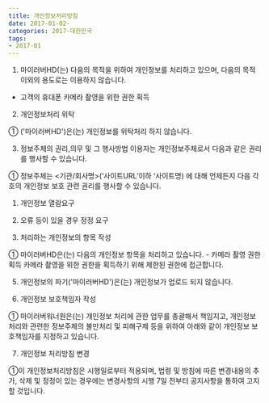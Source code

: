 ```yaml
---
title: 개인정보처리방침
date: 2017-01-02-
categories: 2017-대한민국
tags: 
- 2017-01
---
```


1. 마이러버HD(는) 다음의 목적을 위하여 개인정보를 처리하고 있으며, 다음의 목적 이외의 용도로는 이용하지 않습니다.
- 고객의 휴대폰 카메라 촬영을 위한 권한 획득



2. 개인정보처리 위탁

① ('마이러버HD')은(는) 개인정보를 위탁처리 하지 않습니다.


3. 정보주체의 권리,의무 및 그 행사방법 이용자는 개인정보주체로서 다음과 같은 권리를 행사할 수 있습니다.

① 정보주체는 <기관/회사명>(‘사이트URL’이하 ‘사이트명) 에 대해 언제든지 다음 각 호의 개인정보 보호 관련 권리를 행사할 수 있습니다.
1. 개인정보 열람요구
2. 오류 등이 있을 경우 정정 요구




4. 처리하는 개인정보의 항목 작성 

① 마이러버HD은(는) 다음의 개인정보 항목을 처리하고 있습니다.
	- 카메라 촬영 권한 획득
	카메라 촬영을 위한 권한을 획득하기 위해 제한된 권한에 접근합니다.


5. 개인정보의 파기('마이러버HD')은(는) 개인정보가 업로드 되지 않습니다.


6. 개인정보 보호책임자 작성


① 마이러버워너원은(는) 개인정보 처리에 관한 업무를 총괄해서 책임지고, 개인정보 처리와 관련한 정보주체의 불만처리 및 피해구제 등을 위하여 아래와 같이 개인정보 보호책임자를 지정하고 있습니다.


7. 개인정보 처리방침 변경

①이 개인정보처리방침은 시행일로부터 적용되며, 법령 및 방침에 따른 변경내용의 추가, 삭제 및 정정이 있는 경우에는 변경사항의 시행 7일 전부터 공지사항을 통하여 고지할 것입니다.
